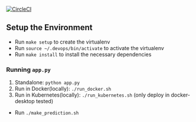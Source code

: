 [![CircleCI](https://circleci.com/gh/Moghan/DevOps_Microservices.svg?style=svg)](https://circleci.com/gh/Moghan/DevOps_Microservices)

## Setup the Environment

* Run `make setup` to create the virtualenv
* Run `source ~/.devops/bin/activate` to activate the virtualenv
* Run `make install` to install the necessary dependencies

### Running `app.py`

1. Standalone:  `python app.py`
2. Run in Docker(locally):  `./run_docker.sh`
3. Run in Kubernetes(locally):  `./run_kubernetes.sh` (only deploy in docker-desktop tested)

* Run `./make_prediction.sh` 